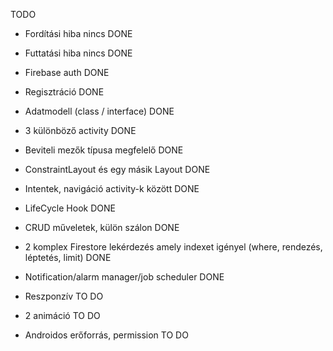 TODO

- Fordítási hiba nincs DONE
- Futtatási hiba nincs DONE
- Firebase auth DONE
- Regisztráció DONE
- Adatmodell (class / interface) DONE
- 3 különböző activity DONE
- Beviteli mezők típusa megfelelő DONE
- ConstraintLayout és egy másik Layout DONE
- Intentek, navigáció activity-k között DONE
- LifeCycle Hook DONE
- CRUD műveletek, külön szálon DONE
- 2 komplex Firestore lekérdezés amely indexet igényel (where, rendezés, léptetés, limit) DONE
- Notification/alarm manager/job scheduler DONE

- Reszponzív TO DO
- 2 animáció TO DO
- Androidos erőforrás, permission TO DO

